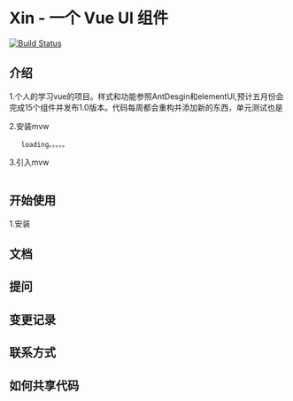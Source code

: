 # Xin - 一个 Vue UI 组件

[![Build Status](https://www.travis-ci.org/jumodada/My-Vue-Wheel.svg?branch=master)](https://www.travis-ci.org/jumodada/My-Vue-Wheel)

## 介绍
1.个人的学习vue的项目。样式和功能参照AntDesgin和elementUI,预计五月份会完成15个组件并发布1.0版本。代码每周都会重构并添加新的东西，单元测试也是

   2.安装mvw
   ```
      loading。。。。。
   ```     

   3.引入mvw
   ```
  
   ```
   

## 开始使用
  1.安装

## 文档

## 提问

## 变更记录

## 联系方式

## 如何共享代码

